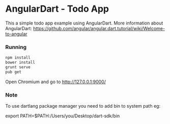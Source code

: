 # AngularDart - Todo AppThis a simple todo app example using AngularDart.More information about AngularDart:https://github.com/angular/angular.dart.tutorial/wiki/Welcome-to-angular### Running``` bashnpm installbower installgrunt servepub get```Open Chromium and go to http://127.0.0.1:9000/### NoteTo use dartlang package manager you need to add bin to system path eg:export PATH=$PATH:/Users/you/Desktop/dart-sdk/bin